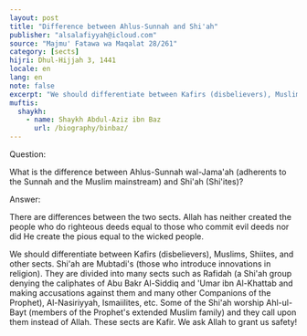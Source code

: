 ```yaml
---
layout: post
title: "Difference between Ahlus-Sunnah and Shi'ah"
publisher: "alsalafiyyah@icloud.com"
source: "Majmu' Fatawa wa Maqalat 28/261"
category: [sects]
hijri: Dhul-Hijjah 3, 1441
locale: en
lang: en
note: false
excerpt: "We should differentiate between Kafirs (disbelievers), Muslims, Shiites, and other sects. Shi'ah are Mubtadi's (those who introduce innovations in religion)."
muftis:
  shaykh: 
    - name: Shaykh Abdul-Aziz ibn Baz
      url: /biography/binbaz/
---
```


Question: 

What is the difference between Ahlus-Sunnah wal-Jama'ah (adherents to the Sunnah and the Muslim mainstream) and Shi'ah (Shi'ites)?

Answer: 

There are differences between the two sects. Allah has neither created the people who do righteous deeds equal to those who commit evil deeds nor did He create the pious equal to the wicked people.

We should differentiate between Kafirs (disbelievers), Muslims, Shiites, and other sects. Shi'ah are Mubtadi's (those who introduce innovations in religion). They are divided into many sects such as Rafidah (a Shi'ah group denying the caliphates of Abu Bakr Al-Siddiq and 'Umar ibn Al-Khattab and making accusations against them and many other Companions of the Prophet), Al-Nasiriyyah, Ismaiilites, etc. Some of the Shi'ah worship Ahl-ul-Bayt (members of the Prophet's extended Muslim family) and they call upon them instead of Allah. These sects are Kafir. We ask Allah to grant us safety!
